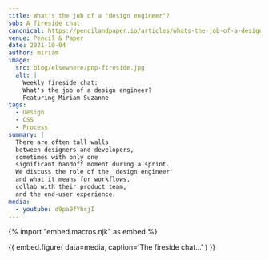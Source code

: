 ```yaml
---
title: What's the job of a "design engineer"?
sub: A fireside chat
canonical: https://pencilandpaper.io/articles/whats-the-job-of-a-design-engineer/
venue: Pencil & Paper
date: 2021-10-04
author: miriam
image:
  src: blog/elsewhere/pnp-fireside.jpg
  alt: |
    Weekly fireside chat:
    What's the job of a design engineer?
    Featuring Miriam Suzanne
tags:
  - Design
  - CSS
  - Process
summary: |
  There are often tall walls
  between designers and developers,
  sometimes with only one
  significant handoff moment during a sprint.
  We discuss the role of the 'design engineer'
  and what it means for workflows,
  collab with their product team,
  and the end-user experience.
media:
  - youtube: d9pa9fYhcjI
---
```


{% import "embed.macros.njk" as embed %}

{{ embed.figure(
  data=media,
  caption='The fireside chat...'
) }}
